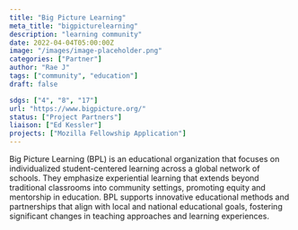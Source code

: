 ```yaml
---
title: "Big Picture Learning"
meta_title: "bigpicturelearning"
description: "learning community"
date: 2022-04-04T05:00:00Z
image: "/images/image-placeholder.png"
categories: ["Partner"]
author: "Rae J"
tags: ["community", "education"]
draft: false

sdgs: ["4", "8", "17"]
url: "https://www.bigpicture.org/"
status: ["Project Partners"]
liaison: ["Ed Kessler"]
projects: ["Mozilla Fellowship Application"]
---
```


Big Picture Learning (BPL) is an educational organization that focuses on individualized student-centered learning across a global network of schools. They emphasize experiential learning that extends beyond traditional classrooms into community settings, promoting equity and mentorship in education. BPL supports innovative educational methods and partnerships that align with local and national educational goals, fostering significant changes in teaching approaches and learning experiences.
